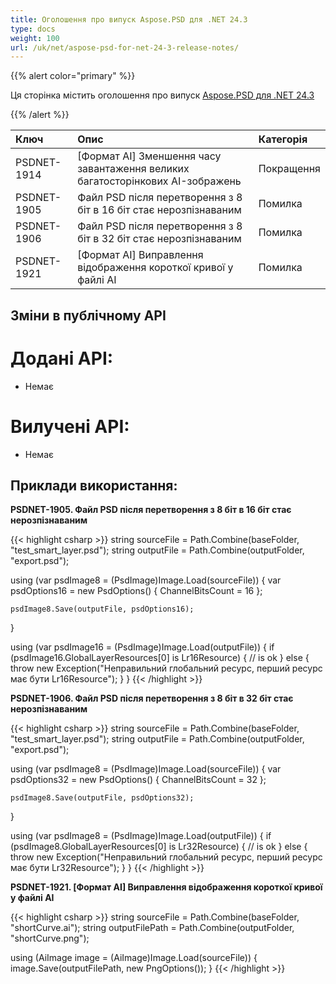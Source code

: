 ```yaml
---
title: Оголошення про випуск Aspose.PSD для .NET 24.3
type: docs
weight: 100
url: /uk/net/aspose-psd-for-net-24-3-release-notes/
---
```


{{% alert color="primary" %}}

Ця сторінка містить оголошення про випуск [Aspose.PSD для .NET 24.3](https://www.nuget.org/packages/Aspose.PSD/)

{{% /alert %}}

| **Ключ**    | **Опис**                                                                                            | **Категорія**     |
|:------------|:-----------------------------------------------------------------------------------------------------|:-----------------|
| PSDNET-1914 | [Формат AI] Зменшення часу завантаження великих багатосторінкових AI-зображень                        | Покращення       |
| PSDNET-1905 | Файл PSD після перетворення з 8 біт в 16 біт стає нерозпізнаваним                                    | Помилка          |
| PSDNET-1906 | Файл PSD після перетворення з 8 біт в 32 біт стає нерозпізнаваним                                    | Помилка          |
| PSDNET-1921 | [Формат AI] Виправлення відображення короткої кривої у файлі AI                                       | Помилка          |

## **Зміни в публічному API**
# **Додані API:**
- Немає

# **Вилучені API:**
- Немає

## **Приклади використання:**

**PSDNET-1905. Файл PSD після перетворення з 8 біт в 16 біт стає нерозпізнаваним**

{{< highlight csharp >}}
string sourceFile = Path.Combine(baseFolder, "test_smart_layer.psd");
string outputFile = Path.Combine(outputFolder, "export.psd");

using (var psdImage8 = (PsdImage)Image.Load(sourceFile))
{
    var psdOptions16 = new PsdOptions()
    {
        ChannelBitsCount = 16
    };

    psdImage8.Save(outputFile, psdOptions16);
}

using (var psdImage16 = (PsdImage)Image.Load(outputFile))
{
    if (psdImage16.GlobalLayerResources[0] is Lr16Resource)
    {
        // is ok
    }
    else
    {
        throw new Exception("Неправильний глобальний ресурс, перший ресурс має бути Lr16Resource");
    }
}
{{< /highlight >}}

**PSDNET-1906. Файл PSD після перетворення з 8 біт в 32 біт стає нерозпізнаваним**

{{< highlight csharp >}}
string sourceFile = Path.Combine(baseFolder, "test_smart_layer.psd");
string outputFile = Path.Combine(outputFolder, "export.psd");

using (var psdImage8 = (PsdImage)Image.Load(sourceFile))
{
    var psdOptions32 = new PsdOptions()
    {
        ChannelBitsCount = 32
    };

    psdImage8.Save(outputFile, psdOptions32);
}

using (var psdImage8 = (PsdImage)Image.Load(outputFile))
{
    if (psdImage8.GlobalLayerResources[0] is Lr32Resource)
    {
        // is ok
    }
    else
    {
        throw new Exception("Неправильний глобальний ресурс, перший ресурс має бути Lr32Resource");
    }
}
{{< /highlight >}}

**PSDNET-1921. [Формат AI] Виправлення відображення короткої кривої у файлі AI**

{{< highlight csharp >}}
string sourceFile = Path.Combine(baseFolder, "shortCurve.ai");
string outputFilePath = Path.Combine(outputFolder, "shortCurve.png");

using (AiImage image = (AiImage)Image.Load(sourceFile))
{
    image.Save(outputFilePath, new PngOptions());
}
{{< /highlight >}}
